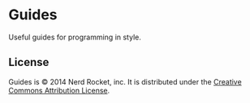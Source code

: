 Guides
======
Useful guides for programming in style.

License
-------
Guides is © 2014 Nerd Rocket, inc. It is distributed under the [Creative Commons Attribution License](http://creativecommons.org/licenses/by/4.0/).
